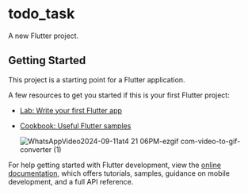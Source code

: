 # todo_task

A new Flutter project.

## Getting Started

This project is a starting point for a Flutter application.

A few resources to get you started if this is your first Flutter project:

- [Lab: Write your first Flutter app](https://docs.flutter.dev/get-started/codelab)
- [Cookbook: Useful Flutter samples](https://docs.flutter.dev/cookbook)



  ![WhatsAppVideo2024-09-11at4 21 06PM-ezgif com-video-to-gif-converter (1)](https://github.com/user-attachments/assets/cd56e51c-b721-43c1-9a23-832e2690663a)


For help getting started with Flutter development, view the
[online documentation](https://docs.flutter.dev/), which offers tutorials,
samples, guidance on mobile development, and a full API reference.
